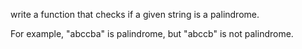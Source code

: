 <p>write a function that checks if a given string is a palindrome.</p>
<p>For example, "abccba" is palindrome, but "abccb" is not palindrome.</p>
